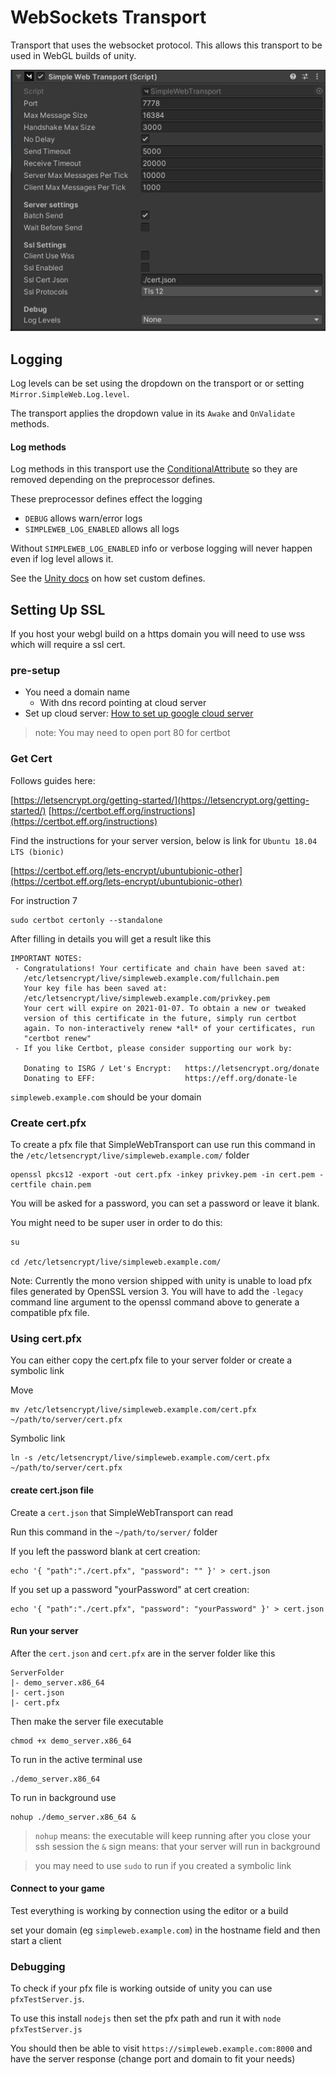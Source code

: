 # WebSockets Transport

Transport that uses the websocket protocol. This allows this transport to be used in WebGL builds of unity.

![Simple Web Transport Inspector](<../../.gitbook/assets/image (1).png>)

## Logging <a href="#logging" id="logging"></a>

Log levels can be set using the dropdown on the transport or or setting `Mirror.SimpleWeb.Log.level`.

The transport applies the dropdown value in its `Awake` and `OnValidate` methods.

#### Log methods <a href="#log-methods" id="log-methods"></a>

Log methods in this transport use the [ConditionalAttribute](https://docs.microsoft.com/en-us/dotnet/api/system.diagnostics.conditionalattribute?view=netstandard-2.0) so they are removed depending on the preprocessor defines.

These preprocessor defines effect the logging

* `DEBUG` allows warn/error logs
* `SIMPLEWEB_LOG_ENABLED` allows all logs

Without `SIMPLEWEB_LOG_ENABLED` info or verbose logging will never happen even if log level allows it.

See the [Unity docs](https://docs.unity3d.com/Manual/PlatformDependentCompilation.html) on how set custom defines.

## Setting Up SSL

If you host your webgl build on a https domain you will need to use wss which will require a ssl cert.

### pre-setup

* You need a domain name
  * With dns record pointing at cloud server
* Set up cloud server: [How to set up google cloud server](https://mirror-networking.com/docs/Articles/Guides/DevServer/gcloud/index.html)

> note: You may need to open port 80 for certbot

### Get Cert

Follows guides here:

[https://letsencrypt.org/getting-started/](https://letsencrypt.org/getting-started/) [https://certbot.eff.org/instructions](https://certbot.eff.org/instructions)

Find the instructions for your server version, below is link for `Ubuntu 18.04 LTS (bionic)`

[https://certbot.eff.org/lets-encrypt/ubuntubionic-other](https://certbot.eff.org/lets-encrypt/ubuntubionic-other)

For instruction 7

```
sudo certbot certonly --standalone
```

After filling in details you will get a result like this

```
IMPORTANT NOTES:
 - Congratulations! Your certificate and chain have been saved at:
   /etc/letsencrypt/live/simpleweb.example.com/fullchain.pem
   Your key file has been saved at:
   /etc/letsencrypt/live/simpleweb.example.com/privkey.pem
   Your cert will expire on 2021-01-07. To obtain a new or tweaked
   version of this certificate in the future, simply run certbot
   again. To non-interactively renew *all* of your certificates, run
   "certbot renew"
 - If you like Certbot, please consider supporting our work by:

   Donating to ISRG / Let's Encrypt:   https://letsencrypt.org/donate
   Donating to EFF:                    https://eff.org/donate-le
```

`simpleweb.example.com` should be your domain

### Create cert.pfx

To create a pfx file that SimpleWebTransport can use run this command in the `/etc/letsencrypt/live/simpleweb.example.com/` folder

```
openssl pkcs12 -export -out cert.pfx -inkey privkey.pem -in cert.pem -certfile chain.pem
```

You will be asked for a password, you can set a password or leave it blank.

You might need to be super user in order to do this:

```
su

cd /etc/letsencrypt/live/simpleweb.example.com/
```

Note: Currently the mono version shipped with unity is unable to load pfx files generated by OpenSSL version 3. You will have to add the `-legacy` command line argument to the openssl command above to generate a compatible pfx file.

### Using cert.pfx

You can either copy the cert.pfx file to your server folder or create a symbolic link

Move

```
mv /etc/letsencrypt/live/simpleweb.example.com/cert.pfx ~/path/to/server/cert.pfx
```

Symbolic link

```
ln -s /etc/letsencrypt/live/simpleweb.example.com/cert.pfx ~/path/to/server/cert.pfx
```

#### create cert.json file

Create a `cert.json` that SimpleWebTransport can read

Run this command in the `~/path/to/server/` folder

If you left the password blank at cert creation:

```
echo '{ "path":"./cert.pfx", "password": "" }' > cert.json
```

If you set up a password "yourPassword" at cert creation:

```
echo '{ "path":"./cert.pfx", "password": "yourPassword" }' > cert.json
```

#### Run your server

After the `cert.json` and `cert.pfx` are in the server folder like this

```
ServerFolder
|- demo_server.x86_64
|- cert.json
|- cert.pfx
```

Then make the server file executable

```
chmod +x demo_server.x86_64
```

To run in the active terminal use

```
./demo_server.x86_64
```

To run in background use

```
nohup ./demo_server.x86_64 &
```

> `nohup` means: the executable will keep running after you close your ssh session the `&` sign means: that your server will run in background

> you may need to use `sudo` to run if you created a symbolic link

#### Connect to your game

Test everything is working by connection using the editor or a build

set your domain (eg `simpleweb.example.com`) in the hostname field and then start a client

### Debugging

To check if your pfx file is working outside of unity you can use `pfxTestServer.js`.

To use this install `nodejs` then set the pfx path and run it with `node pfxTestServer.js`

You should then be able to visit `https://simpleweb.example.com:8000` and have the server response (change port and domain to fit your needs)

